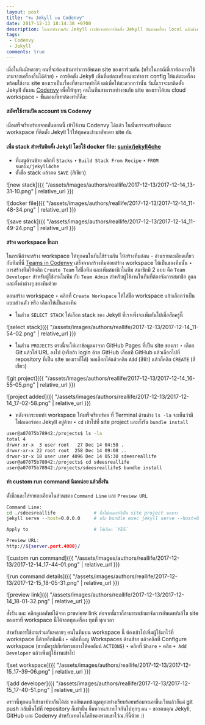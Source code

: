 ```yaml
---
layout: post
title: "รัน Jekyll บน Codenvy"
date: 2017-12-13 18:14:38 +0700
description: ในการทำงานกับ Jekyll เรามักจะทำการติดตั้ง Jekyll กันบนเครื่อง local แล้วส่งงานขึ้นไปให้ host ไว้ที่ GitHub Pages ‣ วิธีนี้ใช้งานได้ดีเมื่อเราทำงานคนเดียวบนเครื่อง local ของเรา แต่ถ้าต้องการทำงานมากกว่า 1 คน หรือในกรณีที่เราต้องการใช้งานจากเครื่องอื่นด้วยล่ะ?
tags:
 - Codenvy
 - Jekyll
comments: true
---
```

เมื่อในทีมมีหลายๆ คนที่จะต้องเข้ามาทำการอัพเดท site ของเราร่วมกัน (หรือในกรณีที่เราต้องการใช้งานจากเครื่องอื่นได้ด้วย) ‣ การติดตั้ง Jekyll เพิ่มที่แต่ละเครื่องและทำการ config ให้แต่ละเครื่องพร้อมใช้งาน site ของเราเป็นเรื่องที่สามารถทำได้ แต่เพื่อให้สะดวกกว่านั้น วันนี้เราจะมาติดตั้ง Jekyll กันบน [Codenvy](https://codenvy.com/) เพื่อให้ทุกๆ คนในทีมสามารถทำงานกับ site ของเราได้บน cloud workspace ‣ ขั้นตอนที่เราต้องทำก็คือ:

#### สมัครใช้งานเปิด account บน Codenvy
เมื่อเสร็จเรียบร้อยจากขั้นตอนนี้ เข้าใช้งาน Codenvy ได้แล้ว ในนั้นเราจะสร้างทีมและ workspace ที่ติดตั้ง Jekyll ไว้ให้ทุกคนเข้ามาอัพเดท site กัน
#### เพิ่ม stack สำหรับติดตั้ง Jekyll โดยใช้ docker file: [sunix/jekyll4che](https://hub.docker.com/r/sunix/jekyll4che/~/dockerfile/)

* ที่เมนูด้านซ้าย คลิกที่ `Stacks` ‣ `Build Stack From Recipe` ‣ `FROM sunix/jekyll4che`
* ตั้งชื่อ stack แล้วกด `SAVE` (สีเขียว)

![new stack]({{ "/assets/images/authors/reallife/2017-12-13/2017-12-14_13-31-10.png" | relative_url }})

![docker file]({{ "/assets/images/authors/reallife/2017-12-13/2017-12-14_11-48-34.png" | relative_url }})

![save stack]({{ "/assets/images/authors/reallife/2017-12-13/2017-12-14_11-49-24.png" | relative_url }})

#### สร้าง workspace ขึ้นมา
ในกรณีถ้าจะสร้าง workspace ให้ทุกคนในทีมใช้ร่วมกัน ให้สร้างทีมก่อน - อ่านรายละเอียดเกี่ยวกับทีมที่นี่ [Teams in Codenvy](https://codenvy.com/docs/user-guide/teams/index.html) เสร็จจากสร้างทีมค่อยสร้าง workspace ให้เป็นของทีมนั้น ‣ การสร้างทีมให้คลิก `Create Team` ใส่ชื่อทีม และเพิ่มสมาชิกในทีม สมาชิกมี 2 แบบ คือ `Team Developer` สำหรับผู้ใช้งานในทีม กับ `Team Admin` สำหรับผู้ใช้งานในทีมที่ต้องจัดการสมาชิก ดูแลและตั้งค่าต่างๆ ของทีมด้วย

ตอนสร้าง workspace ‣ คลิกที่ `Create Workspace` ให้ใส่ชื่อ workspace แล้วเลือกว่าเป็นแบบส่วนตัว หรือ เลือกให้เป็นของทีม

* ในส่วน `SELECT STACK` ให้เลือก stack ของ Jekyll ที่เราเพิ่งจะเพิ่มกันไปเมื่อสักครู่นี้

![select stack]({{ "/assets/images/authors/reallife/2017-12-13/2017-12-14_11-54-02.png" | relative_url }})

* ในส่วน `PROJECTS` ตรงนี้จะให้เอาข้อมูลมาจาก GitHub Pages ที่เป็น site ของเรา ‣ เลือก Git แล้วใส่ URL ลงไป (หรือถ้า login ด้วย GitHub เลือกที่ GitHub แล้วเลือกไปที่ repository ที่เป็น site ของเราก็ได้) พอเลือกได้แล้วคลิก `Add` (สีฟ้า) แล้วก็คลิก `CREATE` (สีเขียว)

![git project]({{ "/assets/images/authors/reallife/2017-12-13/2017-12-14_16-55-05.png" | relative_url }})

![project added]({{ "/assets/images/authors/reallife/2017-12-13/2017-12-14_17-02-58.png" | relative_url }})

* หลังจากระบบทำ workspace ให้เสร็จเรียบร้อย ที่ Terminal ด้านล่าง `ls -la` จะเห็นว่ามีโฟลเดอร์ของ Jekyll อยู่ด้วย ‣ `cd` เข้าไปที่ site project และสั่งรัน `bundle install`

~~~bash
user@a07075b78942:/projects$ ls -la
total 4
drwxr-xr-x  3 user root   27 Dec 14 04:58 .
drwxr-xr-x 22 root root  258 Dec 14 09:08 ..
drwxr-xr-x 18 user user 4096 Dec 14 05:30 sdeesreallife
user@a07075b78942:/projects$ cd sdeesreallife
user@a07075b78942:/projects/sdeesreallife$ bundle install
~~~

#### ทำ custom run command นิดหน่อย แล้วสั่งรัน
ตั้งชื่อและใส่รายละเอียดในส่วนของ `Command Line` และ `Preview URL`

~~~bash
Command Line:
cd ./sdeesreallife              # ชื่อโฟลเดอร์ที่เป็น site project ของเรา
jekyll serve --host=0.0.0.0     # หรือ bundle exec jekyll serve --host=0.0.0.0

Apply to                        # ให้เลือก `YES`

Preview URL:
http://${server.port.4000}/
~~~

![custom run command]({{ "/assets/images/authors/reallife/2017-12-13/2017-12-14_17-44-01.png" | relative_url }})

![run command details]({{ "/assets/images/authors/reallife/2017-12-13/2017-12-15_18-05-31.png" | relative_url }})

![preview link]({{ "/assets/images/authors/reallife/2017-12-13/2017-12-14_18-01-32.png" | relative_url }})

สั่งรัน และ คลิกดูผลลัพธ์ได้จาก preview link ต่อจากนี้เราก็สามารถเข้ามาจัดการอัพเดท/แก้ไข site ของเราที่ workspace นี้ได้จากทุกเครื่อง ทุกที่ ทุกเวลา

สำหรับการใช้งานร่วมกันหลายๆ คนในทีมบน workspace นี้ ต้องเข้าไปเพิ่มผู้ใช้มาไว้ที่ workspace นี้ด้วยอีกนิดนึง ‣ คลิกที่เมนู Workspaces ด้านซ้าย แล้วคลิกที่ Configure workspace (ขวามือรูปเกียร์ตรงกลางใต้คอลัมน์ `ACTIONS`) ‣ คลิกที่ `Share` ‣ คลิก `+ Add Developer` แล้วเพิ่มผู้ใช้งานเข้าไป

![set workspace]({{ "/assets/images/authors/reallife/2017-12-13/2017-12-15_17-39-06.png" | relative_url }})

![add developer]({{ "/assets/images/authors/reallife/2017-12-13/2017-12-15_17-40-51.png" | relative_url }})

คราวนี้ทุกคนก็เข้ามาช่วยกันได้ล่ะ พออัพเดทข้อมูลทุกอย่างเรียบร้อยพร้อมจะเอาขึ้นเว็บแล้วก็แค่ git push กลับขึ้นไปที่ repository ก็เท่านั้น ยิ้มหวานสบายใจกันไปทุกๆ คน - ขอขอบคุณ Jekyll, GitHub และ Codenvy สำหรับเทคโนโลยีของพวกเขาไว้ณ.ที่นี้ด้วย :)
